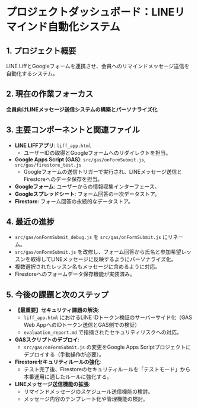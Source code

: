 # プロジェクトダッシュボード：LINEリマインド自動化システム

## 1. プロジェクト概要
LINE LiffとGoogleフォームを連携させ、会員へのリマインドメッセージ送信を自動化するシステム。

## 2. 現在の作業フォーカス
**会員向けLINEメッセージ送信システムの構築とパーソナライズ化**

## 3. 主要コンポーネントと関連ファイル
- **LINE LIFFアプリ**: `liff_app.html`
  - ユーザーIDの取得とGoogleフォームへのリダイレクトを担当。
- **Google Apps Script (GAS)**: `src/gas/onFormSubmit.js`, `src/gas/firestore_test.js`
  - Googleフォームの送信トリガーで実行され、LINEメッセージ送信とFirestoreへのデータ保存を担当。
- **Googleフォーム**: ユーザーからの情報収集インターフェース。
- **Googleスプレッドシート**: フォーム回答の一次データストア。
- **Firestore**: フォーム回答の永続的なデータストア。

## 4. 最近の進捗
- `src/gas/onFormSubmit_debug.js` を `src/gas/onFormSubmit.js` にリネーム。
- `src/gas/onFormSubmit.js` を改修し、フォーム回答から氏名と参加希望レッスンを取得してLINEメッセージに反映するようにパーソナライズ化。
- 複数選択されたレッスン名もメッセージに含めるように対応。
- Firestoreへのフォームデータ保存機能が実装済み。

## 5. 今後の課題と次のステップ
- **【最重要】セキュリティ課題の解決**:
  - `liff_app.html` におけるLINE IDトークン検証のサーバーサイド化（GAS Web AppへのIDトークン送信とGAS側での検証）
  - `evaluation_report.md` で指摘されたセキュリティリスクへの対応。
- **GASスクリプトのデプロイ**:
  - `src/gas/onFormSubmit.js` の変更をGoogle Apps Scriptプロジェクトにデプロイする（手動操作が必要）。
- **Firestoreセキュリティルールの強化**:
  - テスト完了後、Firestoreのセキュリティルールを「テストモード」から本番運用に適したルールに強化する。
- **LINEメッセージ送信機能の拡張**:
  - リマインドメッセージのスケジュール送信機能の検討。
  - メッセージ内容のテンプレート化や管理機能の検討。
